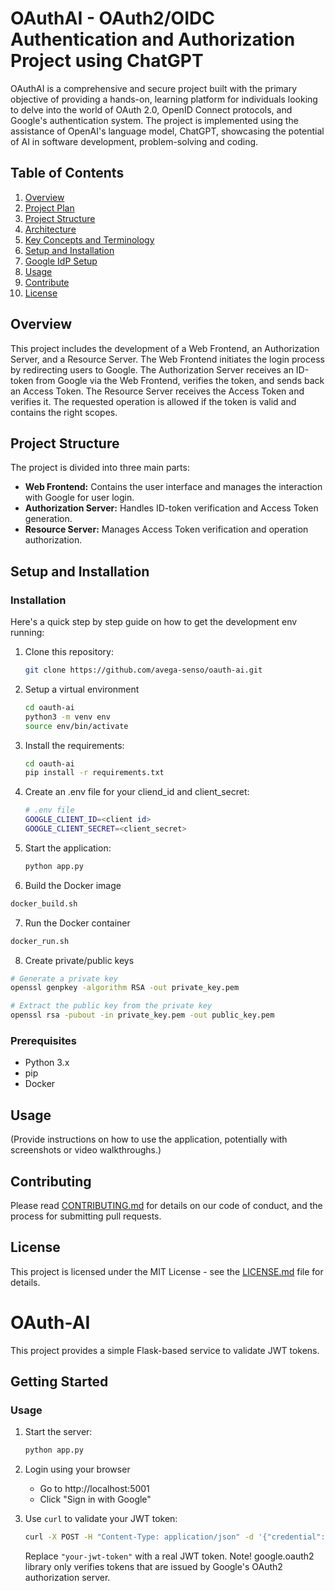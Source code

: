 # OAuthAI - OAuth2/OIDC Authentication and Authorization Project using ChatGPT 

OAuthAI is a comprehensive and secure project built with the primary objective of providing a hands-on, learning platform for individuals looking to delve into the world of OAuth 2.0, OpenID Connect protocols, and Google's authentication system. The project is implemented using the assistance of OpenAI's language model, ChatGPT, showcasing the potential of AI in software development, problem-solving and coding.

## Table of Contents
1. [Overview](#overview)
2. [Project Plan](./docs/PROJECTPLAN.md)
3. [Project Structure](#project-structure)
4. [Architecture](./docs/ARCHITECTURE.md)
5. [Key Concepts and Terminology](./docs/DEFINITIONS.md)
5. [Setup and Installation](#setup-and-installation)
6. [Google IdP Setup](./docs/GOOGLE.md)
7. [Usage](#usage)
8. [Contribute](#contribute)
9. [License](#license)

## Overview

This project includes the development of a Web Frontend, an Authorization Server, and a Resource Server. The Web Frontend initiates the login process by redirecting users to Google. The Authorization Server receives an ID-token from Google via the Web Frontend, verifies the token, and sends back an Access Token. The Resource Server receives the Access Token and verifies it. The requested operation is allowed if the token is valid and contains the right scopes.

## Project Structure

The project is divided into three main parts:

- **Web Frontend:** Contains the user interface and manages the interaction with Google for user login.
- **Authorization Server:** Handles ID-token verification and Access Token generation.
- **Resource Server:** Manages Access Token verification and operation authorization.

## Setup and Installation
### Installation

Here's a quick step by step guide on how to get the development env running:

1. Clone this repository:

    ```bash
    git clone https://github.com/avega-senso/oauth-ai.git
    ```
2. Setup a virtual environment

    ```bash
    cd oauth-ai
    python3 -m venv env
    source env/bin/activate
    ```

3. Install the requirements:

    ```bash
    cd oauth-ai
    pip install -r requirements.txt
    ```

4. Create an .env file for your cliend_id and client_secret: 

    ```bash
    # .env file
    GOOGLE_CLIENT_ID=<client id>
    GOOGLE_CLIENT_SECRET=<client_secret>
    ```

5. Start the application:

    ```bash
    python app.py
    ```

6. Build the Docker image

```bash
docker_build.sh
```

7. Run the Docker container

```bash
docker_run.sh
```

8. Create private/public keys

```bash
# Generate a private key
openssl genpkey -algorithm RSA -out private_key.pem

# Extract the public key from the private key
openssl rsa -pubout -in private_key.pem -out public_key.pem
```

### Prerequisites

- Python 3.x
- pip
- Docker

## Usage

(Provide instructions on how to use the application, potentially with screenshots or video walkthroughs.)

## Contributing

Please read [CONTRIBUTING.md](./docs/CONTRIBUTING.md) for details on our code of conduct, and the process for submitting pull requests.

## License

This project is licensed under the MIT License - see the [LICENSE.md](./docs/LICENSE.md) file for details.



# OAuth-AI

This project provides a simple Flask-based service to validate JWT tokens. 

## Getting Started




### Usage

1. Start the server:

    ```bash
    python app.py
    ```

2. Login using your browser

    - Go to http://localhost:5001
    - Click "Sign in with Google"

3. Use `curl` to validate your JWT token:

    ```bash
    curl -X POST -H "Content-Type: application/json" -d '{"credential":"<your-jwt-token>"}' http://localhost:5001/callback
    ```

    Replace `"your-jwt-token"` with a real JWT token. Note! google.oauth2 library only verifies tokens that are issued by Google's OAuth2 authorization server.





